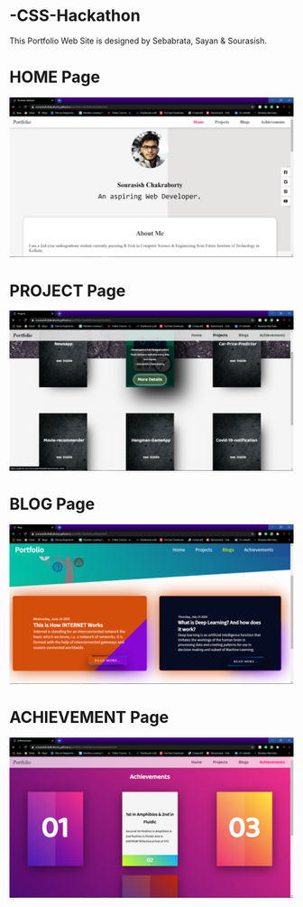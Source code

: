 # -CSS-Hackathon
This Portfolio Web Site is designed by Sebabrata, Sayan & Sourasish.

# HOME Page
![](redme/S0.png)





# PROJECT Page
![](redme/S1.png)


# BLOG Page
![](redme/S2.png)




# ACHIEVEMENT Page
![](redme/S3.png)
